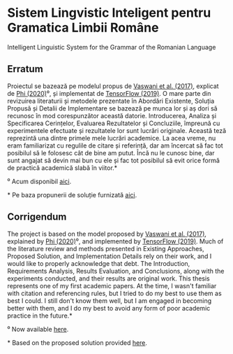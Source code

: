 # Sistem Lingvistic Inteligent pentru Gramatica Limbii Române

Intelligent Linguistic System for the Grammar of the Romanian Language

## Erratum

Proiectul se bazează pe modelul propus de [Vaswani et al. (2017)](https://arxiv.org/abs/1706.03762), explicat de [Phi (2020)](https://www.michaelphi.com/illustrated-guide-to-transformers)⁰, și implementat de [TensorFlow (2019)](https://www.tensorflow.org/text/tutorials/transformer). O mare parte din revizuirea literaturii și metodele prezentate în Abordări Existente, Soluția Propusă și Detalii de Implementare se bazează pe munca lor și aș dori să recunosc în mod corespunzător această datorie. Introducerea, Analiza și Specificarea Cerințelor, Evaluarea Rezultatelor și Concluziile, împreună cu experimentele efectuate și rezultatele lor sunt lucrări originale. Această teză reprezintă una dintre primele mele lucrări academice. La acea vreme, nu eram familiarizat cu regulile de citare și referință, dar am încercat să fac tot posibilul să le folosesc cât de bine am putut. Încă nu le cunosc bine, dar sunt angajat să devin mai bun cu ele și fac tot posibilul să evit orice formă de practică academică slabă în viitor.*

⁰ Acum disponibil [aici](https://towardsdatascience.com/illustrated-guide-to-transformers-step-by-step-explanation-f74876522bc0).

\* Pe baza propunerii de soluție furnizată [aici](https://academia.stackexchange.com/questions/110162/just-realized-i-may-have-accidentally-plagiarized-some-of-my-bachelors-thesis#110166).

## Corrigendum

The project is based on the model proposed by [Vaswani et al. (2017)](https://arxiv.org/abs/1706.03762), explained by [Phi (2020)](https://www.michaelphi.com/illustrated-guide-to-transformers)⁰, and implemented by [TensorFlow (2019)](https://www.tensorflow.org/text/tutorials/transformer). Much of the literature review and methods presented in Existing Approaches, Proposed Solution, and Implementation Details rely on their work, and I would like to properly acknowledge that debt. The Introduction, Requirements Analysis, Results Evaluation, and Conclusions, along with the experiments conducted, and their results are original work. This thesis represents one of my first academic papers. At the time, I wasn't familiar with citation and referencing rules, but I tried to do my best to use them as best I could. I still don't know them well, but I am engaged in becoming better with them, and I do my best to avoid any form of poor academic practice in the future.*

⁰ Now available [here](https://towardsdatascience.com/illustrated-guide-to-transformers-step-by-step-explanation-f74876522bc0).

\* Based on the proposed solution provided [here](https://academia.stackexchange.com/questions/110162/just-realized-i-may-have-accidentally-plagiarized-some-of-my-bachelors-thesis#110166).

